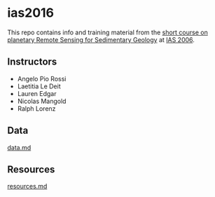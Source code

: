 # ias2016

This repo contains info and training material from the [short course on planetary Remote Sensing for Sedimentary Geology](http://openplanetary.github.io/ias2016/) at [IAS 2006](https://www.sedimentologists.org/ims2016). 

## Instructors

* Angelo Pio Rossi
* Laetitia Le Deit
* Lauren Edgar
* Nicolas Mangold
* Ralph Lorenz

## Data

[data.md](data.md)

## Resources

[resources.md](resources.md)

